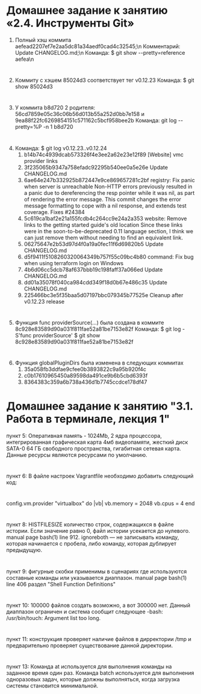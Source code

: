 # Домашнее задание к занятию «2.4. Инструменты Git»
1. Полный хэш коммита aefead2207ef7e2aa5dc81a34aedf0cad4c32545;\n
   Комментарий:  Update CHANGELOG.md;\n
   Команда: $ git show --pretty=reference aefea\n
#
2. Коммиту с хэшем 85024d3 соответствует тег v0.12.23
   Команда: $ git show 85024d3
#
3. У коммита b8d720 2 родителя: 56cd7859e05c36c06b56d013b55a252d0bb7e158 и 9ea88f22fc6269854151c571162c5bcf958bee2b
   Команда: git log --pretty=%P -n 1 b8d720
#
4. Команда: $ git log v0.12.23..v0.12.24
   1) b14b74c4939dcab573326f4e3ee2a62e23e12f89
      [Website] vmc provider links
   2) 3f235065b9347a758efadc92295b540ee0a5e26e 
      Update CHANGELOG.md
   3) 6ae64e247b332925b872447e9ce869657281c2bf 
      registry: Fix panic when server is unreachable
      Non-HTTP errors previously resulted in a panic due to dereferencing the
      resp pointer while it was nil, as part of rendering the error message.
      This commit changes the error message formatting to cope with a nil
      response, and extends test coverage.
      Fixes #24384
   4) 5c619ca1baf2e21a155fcdb4c264cc9e24a2a353
      website: Remove links to the getting started guide's old location
      Since these links were in the soon-to-be-deprecated 0.11 language section, I
      think we can just remove them without needing to find an equivalent link.
   5) 06275647e2b53d97d4f0a19a0fec11f6d69820b5
      Update CHANGELOG.md
   6) d5f9411f5108260320064349b757f55c09bc4b80
      command: Fix bug when using terraform login on Windows
   7) 4b6d06cc5dcb78af637bbb19c198faff37a066ed
      Update CHANGELOG.md
   8) dd01a35078f040ca984cdd349f18d0b67e486c35
      Update CHANGELOG.md
   9) 225466bc3e5f35baa5d07197bbc079345b77525e
      Cleanup after v0.12.23 release
#
5. Функция func providerSource(...) была создана в коммите 8c928e83589d90a031f811fae52a81be7153e82f
   Команда: $ git log -S'func providerSource'
            $ git show 8c928e83589d90a031f811fae52a81be7153e82f
#
6. Функция globalPluginDirs была изменена в следующих коммитах 
   1) 35a058fb3ddfae9cfee0b3893822c9a95b920f4c
   2) c0b17610965450a89598da491ce9b6b5cbd6393f
   3) 8364383c359a6b738a436d1b7745ccdce178df47






# Домашнее задание к занятию "3.1. Работа в терминале, лекция 1"
пункт 5: Оперативная память - 1024Mb, 2 ядра процессора, интегрированная графическая карта 4мб видеопамяти, жесткий диск SATA-0 64 ГБ свободного пространства, гигабитная сетевая карта. Данные ресурсы являются ресурсами по умолчанию.
#
пункт 6:  В файле настроек Vagrantfile необходимо добавить следующий код:
#
config.vm.provider "virtualbox" do |vb|
  vb.memory = 2048
  vb.cpus = 4
end
#
пункт 8: HISTFILESIZE количество строк, содержащихся в файле истории. Если значение равно 0, файл истории усекается до нулевого.
manual page bash(1) line 912.
ignoreboth — не записывать команду, которая начинается с пробела, либо команду, которая дублирует предыдущую.
#
пункт 9: фигурные скобки применимы в сценариях где используются составные команды или указывается диаппазон.
manual page bash(1) line 406      раздел "Shell Function Definitions"
#
пункт 10: 100000 файлов создать возможно, а вот 300000 нет. 
Данный диаппазон ограничен и система сообщит следующее -bash: /usr/bin/touch: Argument list too long.
#
пункт 11: конструкция проверяет наличие файлов в дирректории /tmp и предварительно проверяет существование данной директории.
#
пункт 13: Команда at используется для выполнения команды на заданное время один раз. Команда batch используется для выполнения одноразовых задач, которые должны выполняться, когда загрузка системы становится минимальной.
